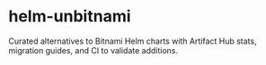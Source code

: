 # helm-unbitnami
Curated alternatives to Bitnami Helm charts with Artifact Hub stats, migration guides, and CI to validate additions.
